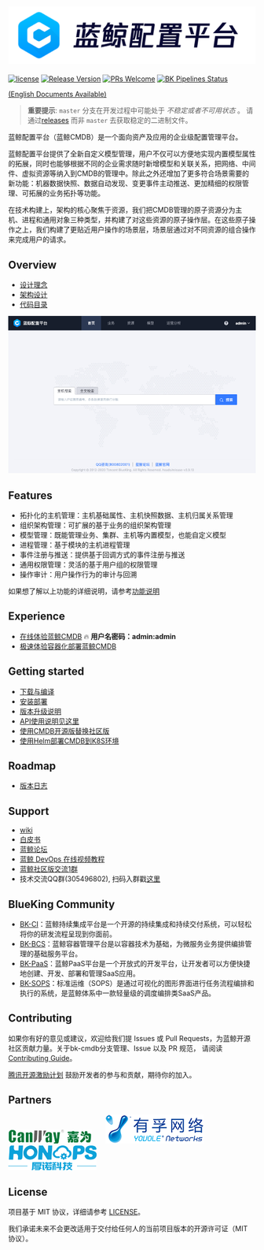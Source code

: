 ![](docs/resource/img/bk-cmdb.png)
---
[![license](https://img.shields.io/badge/license-mit-brightgreen.svg?style=flat)](https://github.com/TencentBlueKing/bk-cmdb/blob/master/LICENSE.txt)
[![Release Version](https://img.shields.io/badge/release-3.2.19-brightgreen.svg)](https://github.com/TencentBlueKing/bk-cmdb/releases)
[![PRs Welcome](https://img.shields.io/badge/PRs-welcome-brightgreen.svg)](https://github.com/TencentBlueKing/bk-cmdb/pulls)
[![BK Pipelines Status](https://api.bkdevops.qq.com/process/api/external/pipelines/projects/cc/p-c02db56ac633447eb2e740b3fd0b6d2b/badge?X-DEVOPS-PROJECT-ID=cc)](http://api.bkdevops.qq.com/process/api-html/user/builds/projects/cc/pipelines/p-c02db56ac633447eb2e740b3fd0b6d2b/latestFinished?X-DEVOPS-PROJECT-ID=cc)


[(English Documents Available)](readme_en.md)

> **重要提示**: `master` 分支在开发过程中可能处于 *不稳定或者不可用状态* 。
请通过[releases](https://github.com/TencentBlueKing/bk-cmdb/releases) 而非 `master` 去获取稳定的二进制文件。

蓝鲸配置平台（蓝鲸CMDB）是一个面向资产及应用的企业级配置管理平台。

蓝鲸配置平台提供了全新自定义模型管理，用户不仅可以方便地实现内置模型属性的拓展，同时也能够根据不同的企业需求随时新增模型和关联关系，把网络、中间件、虚拟资源等纳入到CMDB的管理中。除此之外还增加了更多符合场景需要的新功能：机器数据快照、数据自动发现、变更事件主动推送、更加精细的权限管理、可拓展的业务拓扑等功能。

在技术构建上，架构的核心聚焦于资源，我们把CMDB管理的原子资源分为主机、进程和通用对象三种类型，并构建了对这些资源的原子操作层。在这些原子操作之上，我们构建了更贴近用户操作的场景层，场景层通过对不同资源的组合操作来完成用户的请求。

## Overview
* [设计理念](docs/overview/design.md)
* [架构设计](docs/overview/architecture.md)
* [代码目录](docs/overview/code_framework.md)

![front-page](docs/resource/img/frontpage.png)

## Features
* 拓扑化的主机管理：主机基础属性、主机快照数据、主机归属关系管理
* 组织架构管理：可扩展的基于业务的组织架构管理
* 模型管理：既能管理业务、集群、主机等内置模型，也能自定义模型
* 进程管理：基于模块的主机进程管理
* 事件注册与推送：提供基于回调方式的事件注册与推送
* 通用权限管理：灵活的基于用户组的权限管理
* 操作审计：用户操作行为的审计与回溯

如果想了解以上功能的详细说明，请参考[功能说明](http://bk.tencent.com/document/bkprod/000120.html)

## Experience
* [在线体验蓝鲸CMDB](https://cmdb-exp.bktencent.com/start) 🔥 **用户名密码：admin:admin**
* [极速体验容器化部署蓝鲸CMDB](docs/wiki/container-support.md)

## Getting started
* [下载与编译](docs/overview/source_compile.md)
* [安装部署](docs/overview/installation.md)
* [版本升级说明](docs/wiki/db_upgrade.md)
* [API使用说明见这里](docs/apidoc/)
* [使用CMDB开源版替换社区版](docs/overview/upgrade-from-ce.md)
* [使用Helm部署CMDB到K8S环境](docs/support-file/helm/README.md)

## Roadmap
* [版本日志](docs/support-file/changelog/release.md)

## Support
- [wiki](https://github.com/TencentBlueKing/bk-cmdb/wiki)
- [白皮书](https://docs.bk.tencent.com/cmdb/)
- [蓝鲸论坛](https://bk.tencent.com/s-mart/community)
- [蓝鲸 DevOps 在线视频教程](https://bk.tencent.com/s-mart/video/)
- [蓝鲸社区版交流1群](https://jq.qq.com/?_wv=1027&k=5zk8F7G)
- 技术交流QQ群(305496802), 扫码入群戳[这里](docs/resource/img/qq.png)

## BlueKing Community
- [BK-CI](https://github.com/Tencent/bk-ci)：蓝鲸持续集成平台是一个开源的持续集成和持续交付系统，可以轻松将你的研发流程呈现到你面前。
- [BK-BCS](https://github.com/Tencent/bk-bcs)：蓝鲸容器管理平台是以容器技术为基础，为微服务业务提供编排管理的基础服务平台。
- [BK-PaaS](https://github.com/Tencent/bk-PaaS)：蓝鲸PaaS平台是一个开放式的开发平台，让开发者可以方便快捷地创建、开发、部署和管理SaaS应用。
- [BK-SOPS](https://github.com/Tencent/bk-sops)：标准运维（SOPS）是通过可视化的图形界面进行任务流程编排和执行的系统，是蓝鲸体系中一款轻量级的调度编排类SaaS产品。


## Contributing
如果你有好的意见或建议，欢迎给我们提 Issues 或 Pull Requests，为蓝鲸开源社区贡献力量。关于bk-cmdb分支管理、Issue 以及 PR 规范，
请阅读 [Contributing Guide](docs/CONTRIBUTING.md)。

[腾讯开源激励计划](https://opensource.tencent.com/contribution) 鼓励开发者的参与和贡献，期待你的加入。

## Partners

![jiawei](docs/resource/img/jiawei-logo.png)　　![youole](docs/resource/img/youole-logo.png)　　![honops](docs/resource/img/honops-logo.png)

## License
项目基于 MIT 协议，详细请参考 [LICENSE](LICENSE.txt)。

我们承诺未来不会更改适用于交付给任何人的当前项目版本的开源许可证（MIT 协议）。

